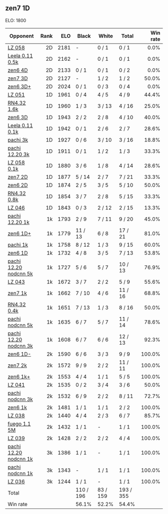 ## zen7 1D ##

ELO: 1800

Opponent | Rank | ELO | Black | White | Total | Win rate
---------|-----:|----:|-------|-------|-------|-------:
[LZ 058](LZ%20058.md) | 2D | 2181 | - | 0 / 1 | 0 / 1 | 0.0%
[Leela 0.11 0.5k](Leela%200.11%200.5k.md) | 2D | 2162 | - | 0 / 1 | 0 / 1 | 0.0%
[zen6 4D](zen6%204D.md) | 2D | 2133 | 0 / 1 | 0 / 1 | 0 / 2 | 0.0%
[zen7 3D](zen7%203D.md) | 2D | 2127 | - | 1 / 2 | 1 / 2 | 50.0%
[zen6 3D+](zen6%203D+.md) | 2D | 2024 | 0 / 1 | 0 / 3 | 0 / 4 | 0.0%
[LZ 051](LZ%20051.md) | 1D | 1961 | 0 / 4 | 4 / 5 | 4 / 9 | 44.4%
[RN4.32 1.6k](RN4.32%201.6k.md) | 1D | 1960 | 1 / 3 | 3 / 13 | 4 / 16 | 25.0%
[zen6 3D](zen6%203D.md) | 1D | 1943 | 2 / 2 | 2 / 8 | 4 / 10 | 40.0%
[Leela 0.11 0.1k](Leela%200.11%200.1k.md) | 1D | 1942 | 0 / 1 | 2 / 6 | 2 / 7 | 28.6%
[pachi 3k](pachi%203k.md) | 1D | 1927 | 0 / 6 | 3 / 10 | 3 / 16 | 18.8%
[pachi 12.20 3k](pachi%2012.20%203k.md) | 1D | 1911 | 0 / 1 | 1 / 2 | 1 / 3 | 33.3%
[LZ 058 0.1k](LZ%20058%200.1k.md) | 1D | 1880 | 3 / 6 | 1 / 8 | 4 / 14 | 28.6%
[zen7 2D](zen7%202D.md) | 1D | 1877 | 5 / 14 | 2 / 7 | 7 / 21 | 33.3%
[zen6 2D](zen6%202D.md) | 1D | 1874 | 2 / 5 | 3 / 5 | 5 / 10 | 50.0%
[RN4.32 0.8k](RN4.32%200.8k.md) | 1D | 1854 | 3 / 7 | 2 / 8 | 5 / 15 | 33.3%
[LZ 046](LZ%20046.md) | 1D | 1843 | 0 / 3 | 2 / 12 | 2 / 15 | 13.3%
[pachi 12.20 1k](pachi%2012.20%201k.md) | 1k | 1793 | 2 / 9 | 7 / 11 | 9 / 20 | 45.0%
[zen6 1D+](zen6%201D+.md) | 1k | 1779 | 11 / 13 | 6 / 8 | 17 / 21 | 81.0%
[pachi 1k](pachi%201k.md) | 1k | 1758 | 8 / 12 | 1 / 3 | 9 / 15 | 60.0%
[zen6 1D](zen6%201D.md) | 1k | 1732 | 4 / 8 | 3 / 5 | 7 / 13 | 53.8%
[pachi 12.20 nodcnn 5k](pachi%2012.20%20nodcnn%205k.md) | 1k | 1727 | 5 / 6 | 5 / 7 | 10 / 13 | 76.9%
[LZ 043](LZ%20043.md) | 1k | 1672 | 3 / 7 | 2 / 2 | 5 / 9 | 55.6%
[zen7 1k](zen7%201k.md) | 1k | 1662 | 7 / 10 | 4 / 6 | 11 / 16 | 68.8%
[RN4.32 0.4k](RN4.32%200.4k.md) | 1k | 1651 | 7 / 13 | 1 / 3 | 8 / 16 | 50.0%
[pachi nodcnn 5k](pachi%20nodcnn%205k.md) | 1k | 1635 | 6 / 7 | 5 / 7 | 11 / 14 | 78.6%
[pachi 12.20 nodcnn 3k](pachi%2012.20%20nodcnn%203k.md) | 1k | 1608 | 6 / 7 | 6 / 6 | 12 / 13 | 92.3%
[zen6 1D-](zen6%201D-.md) | 2k | 1590 | 6 / 6 | 3 / 3 | 9 / 9 | 100.0%
[zen7 2k](zen7%202k.md) | 2k | 1572 | 9 / 9 | 2 / 2 | 11 / 11 | 100.0%
[zen6 1k+](zen6%201k+.md) | 2k | 1553 | 4 / 4 | 1 / 1 | 5 / 5 | 100.0%
[LZ 041](LZ%20041.md) | 2k | 1535 | 0 / 2 | 3 / 4 | 3 / 6 | 50.0%
[pachi nodcnn 3k](pachi%20nodcnn%203k.md) | 2k | 1532 | 6 / 9 | 2 / 2 | 8 / 11 | 72.7%
[zen6 1k](zen6%201k.md) | 2k | 1481 | 1 / 1 | 1 / 1 | 2 / 2 | 100.0%
[LZ 038](LZ%20038.md) | 2k | 1440 | 4 / 4 | 2 / 3 | 6 / 7 | 85.7%
[fuego 1.1 5M](fuego%201.1%205M.md) | 2k | 1432 | 1 / 1 | - | 1 / 1 | 100.0%
[LZ 039](LZ%20039.md) | 2k | 1428 | 2 / 2 | 2 / 2 | 4 / 4 | 100.0%
[pachi 12.20 nodcnn 1k](pachi%2012.20%20nodcnn%201k.md) | 3k | 1386 | 1 / 1 | - | 1 / 1 | 100.0%
[pachi nodcnn 1k](pachi%20nodcnn%201k.md) | 3k | 1343 | - | 1 / 1 | 1 / 1 | 100.0%
[LZ 036](LZ%20036.md) | 3k | 1244 | 1 / 1 | - | 1 / 1 | 100.0%
Total | | | 110 / 196 | 83 / 159 | 193 / 355 | 
Win rate| | | 56.1% | 52.2% | 54.4% | 

